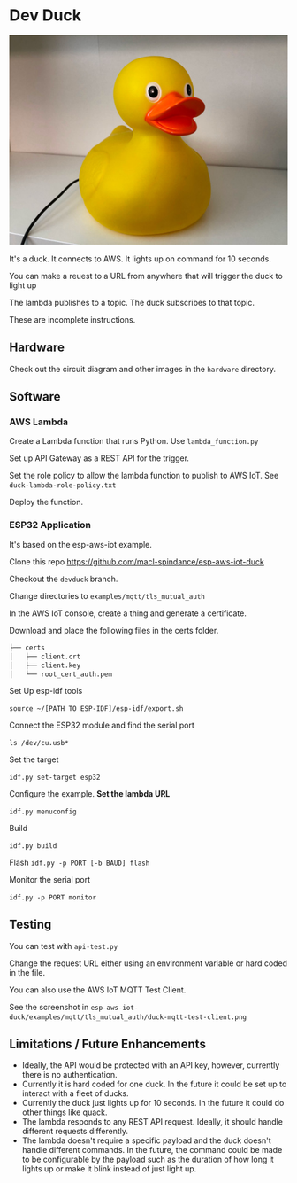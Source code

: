 # Dev Duck

![duck](https://github.com/macl-spindance/devduck/blob/main/hardware/duck.jpg?raw=true)

It's a duck. It connects to AWS. It lights up on command for 10 seconds. 

You can make a reuest to a URL from anywhere that will trigger the duck to light up

The lambda publishes to a topic. The duck subscribes to that topic.  

These are incomplete instructions.

## Hardware

Check out the circuit diagram and other images in the `hardware` directory. 

## Software

### AWS Lambda

Create a Lambda function that runs Python. Use `lambda_function.py`

Set up API Gateway as a REST API for the trigger.

Set the role policy to allow the lambda function to publish to AWS IoT. See `duck-lambda-role-policy.txt`

Deploy the function.

### ESP32 Application
It's based on the esp-aws-iot example.

Clone this repo https://github.com/macl-spindance/esp-aws-iot-duck

Checkout the `devduck` branch.

Change directories to `examples/mqtt/tls_mutual_auth`

In the AWS IoT console, create a thing and generate a certificate. 

Download and place the following files in the certs folder.

```
├── certs
│   ├── client.crt
│   ├── client.key
│   └── root_cert_auth.pem
```

Set Up esp-idf tools

```source ~/[PATH TO ESP-IDF]/esp-idf/export.sh```

Connect the ESP32 module and find the serial port

```ls /dev/cu.usb*```

Set the target

```idf.py set-target esp32```


Configure the example. **Set the lambda URL**

```idf.py menuconfig```

Build 

```idf.py build```

Flash
```idf.py -p PORT [-b BAUD] flash```

Monitor the serial port

```idf.py -p PORT monitor```


## Testing

You can test with `api-test.py`

Change the request URL either using an environment variable or hard coded in the file. 

You can also use the AWS IoT MQTT Test Client. 

See the screenshot in `esp-aws-iot-duck/examples/mqtt/tls_mutual_auth/duck-mqtt-test-client.png`

## Limitations / Future Enhancements

* Ideally, the API would be protected with an API key, however, currently there is no authentication. 
* Currently it is hard coded for one duck. In the future it could be set up to interact with a fleet of ducks. 
* Currently the duck just lights up for 10 seconds. In the future it could do other things like quack.
* The lambda responds to any REST API request. Ideally, it should handle different requests differently. 
* The lambda doesn't require a specific payload and the duck doesn't handle different commands. In the future, the command could be made to be configurable by the payload such as the duration of how long it lights up or make it blink instead of just light up.

